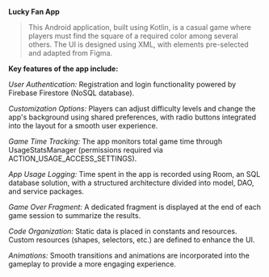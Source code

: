 **Lucky Fan App**
> This Android application, built using Kotlin, is a casual game where players must find the square of a required color among several others. The UI is designed using XML, with elements pre-selected and adapted from Figma.


**Key features of the app include:**

_User Authentication:_ Registration and login functionality powered by Firebase Firestore (NoSQL database).

_Customization Options:_ Players can adjust difficulty levels and change the app's background using shared preferences, with radio buttons integrated into the layout for a smooth user experience.

_Game Time Tracking:_ The app monitors total game time through UsageStatsManager (permissions required via ACTION_USAGE_ACCESS_SETTINGS).

_App Usage Logging:_ Time spent in the app is recorded using Room, an SQL database solution, with a structured architecture divided into model, DAO, and service packages.

_Game Over Fragment:_ A dedicated fragment is displayed at the end of each game session to summarize the results.

_Code Organization:_ Static data is placed in constants and resources. Custom resources (shapes, selectors, etc.) are defined to enhance the UI.

_Animations:_ Smooth transitions and animations are incorporated into the gameplay to provide a more engaging experience.
